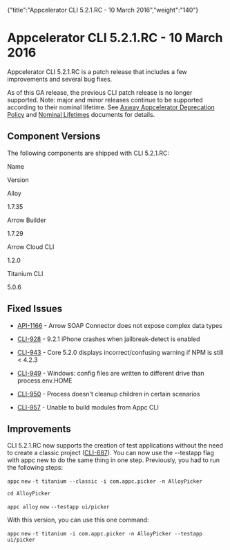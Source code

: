 {"title":"Appcelerator CLI 5.2.1.RC - 10 March 2016","weight":"140"} 

# Appcelerator CLI 5.2.1.RC - 10 March 2016

Appcelerator CLI 5.2.1.RC is a patch release that includes a few improvements and several bug fixes.

As of this GA release, the previous CLI patch release is no longer supported. Note: major and minor releases continue to be supported according to their nominal lifetime. See [Axway Appcelerator Deprecation Policy](/docs/appc/AMPLIFY_Appcelerator_Services_Overview/Axway_Appcelerator_Deprecation_Policy/) and [Nominal Lifetimes](/docs/appc/AMPLIFY_Appcelerator_Services_Overview/Axway_Appcelerator_Product_Lifecycle/#NominalLifetimes) documents for details.

## Component Versions

The following components are shipped with CLI 5.2.1.RC:

Name

Version

Alloy

1.7.35

Arrow Builder

1.7.29

Arrow Cloud CLI

1.2.0

Titanium CLI

5.0.6

## Fixed Issues

*   [API-1166](https://jira.appcelerator.org/browse/API-1166) - Arrow SOAP Connector does not expose complex data types
    
*   [CLI-928](https://jira.appcelerator.org/browse/CLI-928) - 9.2.1 iPhone crashes when jailbreak-detect is enabled
    
*   [CLI-943](https://jira.appcelerator.org/browse/CLI-943) - Core 5.2.0 displays incorrect/confusing warning if NPM is still < 4.2.3
    
*   [CLI-949](https://jira.appcelerator.org/browse/CLI-949) - Windows: config files are written to different drive than process.env.HOME
    
*   [CLI-950](https://jira.appcelerator.org/browse/CLI-950) - Process doesn't cleanup children in certain scenarios
    
*   [CLI-957](https://jira.appcelerator.org/browse/CLI-957) - Unable to build modules from Appc CLI
    

## Improvements

CLI 5.2.1.RC now supports the creation of test applications without the need to create a classic project ([CLI-687](https://jira.appcelerator.org/browse/CLI-687)). You can now use the \--testapp flag with appc new to do the same thing in one step. Previously, you had to run the following steps:

`appc` `new` `-t titanium --classic -i com.appc.picker -n AlloyPicker`

`cd AlloyPicker`

`appc alloy` `new` `--testapp ui/picker`

With this version, you can use this one command:

`appc` `new` `-t titanium -i com.appc.picker -n AlloyPicker --testapp ui/picker`
